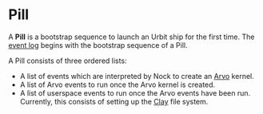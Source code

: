 # Pill

A **Pill** is a bootstrap sequence to launch an Urbit ship for the first time. The [event log](eventlog) begins with the bootstrap sequence of a Pill.

A Pill consists of three ordered lists:
 * A list of events which are interpreted by Nock to create an [Arvo](arvo) kernel.
 * A list of Arvo events to run once the Arvo kernel is created.
 * A list of userspace events to run once the Arvo events have been run. Currently, this consists of setting up the [Clay](clay) file system.
